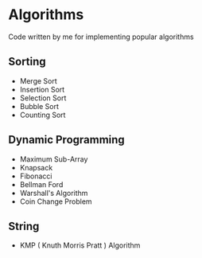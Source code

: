 Algorithms
==========

Code written by me for implementing popular algorithms

## Sorting 

* Merge Sort
* Insertion Sort
* Selection Sort 
* Bubble Sort 
* Counting Sort

## Dynamic Programming

* Maximum Sub-Array
* Knapsack
* Fibonacci
* Bellman Ford
* Warshall's Algorithm
* Coin Change Problem

## String

* KMP ( Knuth Morris Pratt ) Algorithm

 
